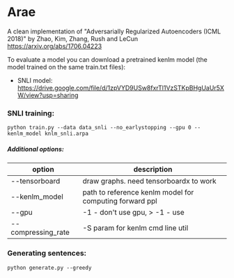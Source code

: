 # Arae

A clean implementation of "Adversarially Regularized Autoencoders (ICML 2018)" by Zhao, Kim, Zhang, Rush and LeCun https://arxiv.org/abs/1706.04223

To evaluate a model you can download a pretrained kenlm model (the model trained on the same train.txt files):

* SNLI model: https://drive.google.com/file/d/1zpVYD9USw8fxrTl1VzSTKpBHgUaUr5XW/view?usp=sharing


### SNLI training:

```console
python train.py --data data_snli --no_earlystopping --gpu 0 --kenlm_model knlm_snli.arpa
```

##### Additional options:

| option             | description                                             |
|--------------------|---------------------------------------------------------|
| --tensorboard      | draw graphs. need tensorboardx to work                  |
| --kenlm_model      | path to reference kenlm model for computing forward ppl |
| --gpu              |  -1 - don't use gpu, > -1 - use                         |
| --compressing_rate | -S param for kenlm cmd line util                        |


### Generating sentences:

```console
python generate.py --greedy
```

